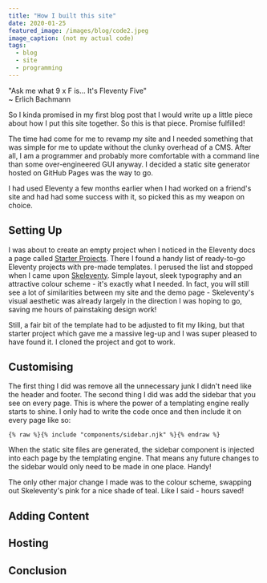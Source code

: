 ```yaml
---
title: "How I built this site"
date: 2020-01-25
featured_image: /images/blog/code2.jpeg
image_caption: (not my actual code)
tags:
  - blog
  - site
  - programming
---
```


"Ask me what 9 x F is... It's Fleventy Five"  
~ Erlich Bachmann

So I kinda promised in my first blog post that I would write up a little piece about how I put this site together. So this is that piece. Promise fulfilled!

The time had come for me to revamp my site and I needed something that was simple for me to update without the clunky overhead of a CMS. After all, I am a programmer and probably more comfortable with a command line than some over-engineered GUI anyway. I decided a static site generator hosted on GitHub Pages was the way to go.

I had used Eleventy a few months earlier when I had worked on a friend's site and had had some success with it, so picked this as my weapon on choice.

## Setting Up

I was about to create an empty project when I noticed in the Eleventy docs a page called [Starter Projects](https://www.11ty.dev/docs/starter/). There I found a handy list of ready-to-go Eleventy projects with pre-made templates. I perused the list and stopped when I came upon [Skeleventy](https://skeleventy.netlify.com/). Simple layout, sleek typography and an attractive colour scheme - it's exactly what I needed. In fact, you will still see a lot of similarities between my site and the demo page - Skeleventy's visual aesthetic was already largely in the direction I was hoping to go, saving me hours of painstaking design work!

Still, a fair bit of the template had to be adjusted to fit my liking, but that starter project which gave me a massive leg-up and I was super pleased to have found it. I cloned the project and got to work.

## Customising

The first thing I did was remove all the unnecessary junk I didn't need like the header and footer. The second thing I did was add the sidebar that you see on every page. This is where the power of a templating engine really starts to shine. I only had to write the code once and then include it on every page like so:

`{% raw %}{% include "components/sidebar.njk" %}{% endraw %}`

When the static site files are generated, the sidebar component is injected into each page by the templating engine. That means any future changes to the sidebar would only need to be made in one place. Handy!

The only other major change I made was to the colour scheme, swapping out Skeleventy's pink for a nice shade of teal. Like I said - hours saved!

## Adding Content

## Hosting

## Conclusion